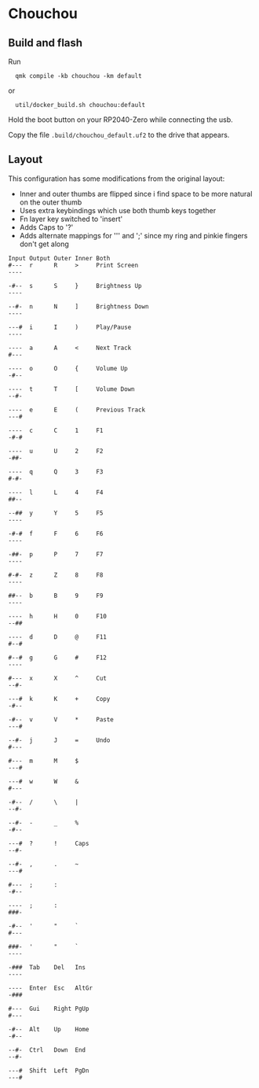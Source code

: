 # Chouchou

## Build and flash

Run

```
  qmk compile -kb chouchou -km default
```
or
```
  util/docker_build.sh chouchou:default
```

Hold the boot button on your RP2040-Zero while connecting the usb.

Copy the file `.build/chouchou_default.uf2` to the drive that appears.

## Layout

This configuration has some modifications from the original layout:

- Inner and outer thumbs are flipped since i find space to be more natural on the outer thumb
- Uses extra keybindings which use both thumb keys together
- Fn layer key switched to 'insert'
- Adds Caps to '?'
- Adds alternate mappings for ''' and ';' since my ring and pinkie fingers don't get along

```
Input Output Outer Inner Both
#---  r      R     >     Print Screen
----

-#--  s      S     }     Brightness Up
----

--#-  n      N     ]     Brightness Down
----

---#  i      I     )     Play/Pause
----

----  a      A     <     Next Track
#---

----  o      O     {     Volume Up
-#--

----  t      T     [     Volume Down
--#-

----  e      E     (     Previous Track
---#

----  c      C     1     F1
-#-#

----  u      U     2     F2
-##-

----  q      Q     3     F3
#-#-

----  l      L     4     F4
##--

--##  y      Y     5     F5
----

-#-#  f      F     6     F6
----

-##-  p      P     7     F7
----

#-#-  z      Z     8     F8
----

##--  b      B     9     F9
----

----  h      H     0     F10
--##

----  d      D     @     F11
#--#

#--#  g      G     #     F12
----

#---  x      X     ^     Cut
--#-

---#  k      K     +     Copy
-#--

-#--  v      V     *     Paste
---#

--#-  j      J     =     Undo
#---

#---  m      M     $
---#

---#  w      W     &
#---

-#--  /      \     |
--#-

--#-  -      _     %
-#--

---#  ?      !     Caps
--#-

--#-  ,      .     ~
---#

#---  ;      :
-#--

----  ;      :
###-

-#--  '      "     `
#---

###-  '      "     `
----

-###  Tab    Del   Ins
----

----  Enter  Esc   AltGr
-###

#---  Gui    Right PgUp
#---

-#--  Alt    Up    Home
-#--

--#-  Ctrl   Down  End
--#-

---#  Shift  Left  PgDn
---#
```